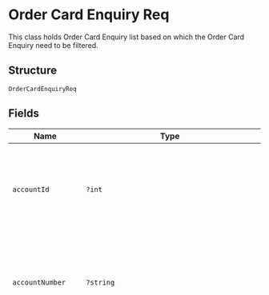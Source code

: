 
# Order Card Enquiry Req

This class holds Order Card Enquiry list based on which the Order Card Enquiry need to be filtered.

## Structure

`OrderCardEnquiryReq`

## Fields

| Name | Type | Tags | Description | Getter | Setter |
|  --- | --- | --- | --- | --- | --- |
| `accountId` | `?int` | Optional | Account ID of the customer.<br/> Optional if AccountNumber is passed, else mandatory. <br/> This input is a search criterion, if given. | getAccountId(): ?int | setAccountId(?int accountId): void |
| `accountNumber` | `?string` | Optional | Account Number of the customer.<br/> Optional if AccountId is passed, else mandatory.<br/> This input is a search criterion, if given. | getAccountNumber(): ?string | setAccountNumber(?string accountNumber): void |
| `colCoCode` | `?int` | Optional | Collecting Company Code (Shell Code) of the selected payer. <br /><br>Optional – when ‘ReferenceNumber’ is provided.<br /> | getColCoCode(): ?int | setColCoCode(?int colCoCode): void |
| `colCoId` | `?int` | Optional | Collecting Company Id (in ) of the selected payer. <br /><br>Optional – when ‘ReferenceNumber’ is provided. Else, either ‘ColCoId’ or ‘ColCoCode’ is mandatory.<br /> | getColCoId(): ?int | setColCoId(?int colCoId): void |
| `colCoCountryCode` | `?string` | Optional | ISO 3166 Alpha-2 Country Code for the customer and card owning country. | getColCoCountryCode(): ?string | setColCoCountryCode(?string colCoCountryCode): void |
| `payerId` | `?int` | Optional | Payer Id (i.e. Customer Id of the Payment Customer) of the selected payer.<br /><br>Optional – when ‘ReferenceNumber’ is provided. Else, either ‘PayerId’ or ‘PayerNumber’ is mandatory. | getPayerId(): ?int | setPayerId(?int payerId): void |
| `payerNumber` | `?string` | Optional | Payer Number of the selected payer.<br /><br>Optional – when ‘ReferenceNumber’ is provided. Else, either ‘PayerId’ or ‘PayerNumber’ is mandatory. | getPayerNumber(): ?string | setPayerNumber(?string payerNumber): void |
| `referenceNumber` | `?int` | Optional | Reference number of the Card Order/ Bulk Card Order/ Order Card Request.<br /><br>Mandatory when ColCo and Payer fields are not provided. Else, optional. | getReferenceNumber(): ?int | setReferenceNumber(?int referenceNumber): void |
| `referenceType` | [`?int(OrderCardEnquiryReqReferenceTypeEnum)`](../../doc/models/order-card-enquiry-req-reference-type-enum.md) | Optional | - | getReferenceType(): ?int | setReferenceType(?int referenceType): void |
| `fromDate` | `?string` | Optional | Card Orders from Date/Time.<br /><br>Optional.<br /><br>Value should be with in last 7 days<br /><br>This field is ignored if ReferenceNumber is provided <br /><br>This field is optional when not provided and ReferenceNumber is null or empty then the value should be set to D-7(Where D is current date)<br /><br>Format: yyyyMMdd | getFromDate(): ?string | setFromDate(?string fromDate): void |
| `toDate` | `?string` | Optional | Card Order to Date/Time<br /><br>Optional<br /><br>Value should be with in last 7 days<br /><br>This field is ignored if ReferenceNumber is provided <br /><br>This field is optional when not provided and ReferenceNumber is null or empty then the value should be set to current date<br /><br>Format: yyyyMMdd | getToDate(): ?string | setToDate(?string toDate): void |
| `orderRequestId` | `?string` | Optional | Client provided Unique Id of the original Order Card request, the status of which is enquired by this API | getOrderRequestId(): ?string | setOrderRequestId(?string orderRequestId): void |

## Example (as JSON)

```json
{
  "ColCoCountryCode": "PH",
  "OrderRequestId": "ed557f02-c7d7-4c01-b3e5-11bf",
  "AccountId": 66,
  "AccountNumber": "AccountNumber8",
  "ColCoCode": 228,
  "ColCoId": 214
}
```

